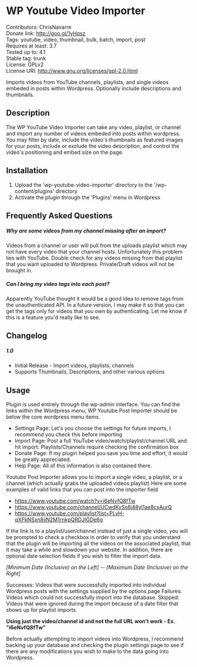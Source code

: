 # WP Youtube Video Importer #
Contributors: ChrisNavarre  
Donate link: http://goo.gl/1yHqsz  
Tags: youtube, video, thumbnail, bulk, batch, import, post  
Requires at least: 3.7  
Tested up to: 4.1  
Stable tag: trunk  
License: GPLv2  
License URI: http://www.gnu.org/licenses/gpl-2.0.html  

Imports videos from YouTube channels, playlists, and single videos embeded in posts within Wordpress. Optionally include
descriptions and thumbnails.

## Description ##

The WP YouTube Video Importer can take any video, playlist, or channel and import any number of videos
embeded into posts within wordpress. You may filter by date, include the video's thumbnails as featured
images for your posts, include or exclude the video description, and control the video's positioning and
embed size on the page.

## Installation ##

1. Upload the 'wp-youtube-video-importer' directory to the '/wp-content/plugins' directory
2. Activate the plugin through the 'Plugins' menu in Wordpress

## Frequently Asked Questions ##

##### Why are some videos from my channel missing after an import? #####

Videos from a channel or user will pull from the uploads playlist which
may not have every video that your channel hosts. Unfortunately this problem
lies with YouTube. Double check for any videos missing
from that playlist that you want uploaded to Wordpress. 
Private/Draft videos will not be brought in.

##### Can I bring my video tags into each post? #####

Apparently YouTube thought it would be a good idea to remove
tags from the unauthenticated API. In a future version, I may
make it so that you can get the tags only for videos that you
own by authenticating. Let me know if this is a feature you'd
really like to see.

## Changelog ##
##### 1.0 #####
* Initial Release - Import videos, playlists, channels
* Supports Thumbnails, Descriptions, and other various options

## Usage ##

Plugin is used entirely through the wp-admin interface. You can find
the links within the Wordpress menu, WP Youtube Post Importer should
be below the core wordpress menu items.

+ Settings Page: Let's you choose the settings for future imports, I recommend you check this before importing
+ Import Page: Post a full YouTube video/watch/playlist/channel URL and hit import. Playlists/Channels require checking the confirmation box
+ Donate Page: If my plugin helped you save you time and effort, it would be greatly appreciated.
+ Help Page: All of this information is also contained there.

Youtube Post Importer allows you to import a single video, a playlist, or a channel (which actually grabs the uploaded videos playlist)
Here are some examples of valid links that you can post into the importer field

+ https://www.youtube.com/watch?v=i6eNvfQ8fTw
+ https://www.youtube.com/channel/UCwdKySs6j48yl1ae8csAurQ
+ https://www.youtube.com/playlist?list=PLyH-qXFkNSxn8iiN2M1rnkpQRDJIGDe6g

If the link is to a playlist/user/channel instead of just a single video, you will be prompted to check a checkbox in order 
to verify that you understand that the plugin will be importing all the videos on the associated playlist, that it may take a 
while and slowdown your website. In addition, there are optional date selection fields if you wish to filter the import data.

*[Minimum Date (Inclusive) on the Left] -- [Maximum Date (Inclusive) on the Right]*

Successes:	Videos that were successfully imported into individual Wordpress posts 
		with the settings supplied by the options page
Failures:	Videos which could not successfully import into the database.
Skipped:	Videos that were ignored during the import because of a date filter that
		shows up for playlist imports.

**Using just the video/channel id and not the full URL won't work - Ex. "i6eNvfQ8fTw"**

Before actually attempting to import videos into Wordpress, I recommend backing up your database and checking the plugin 
settings page to see if there are any modifications you wish to make to the data going into Wordpress.
